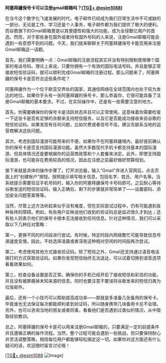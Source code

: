 **阿塞拜疆保号卡可以注册gmail邮箱吗？[[TG💪+ @esim1088](https://t.me/s/esim1088)]**

在当今这个数字化飞速发展的时代，电子邮件已经成为我们日常生活中不可或缺的一部分。无论是工作、学习还是个人事务，电子邮件都为我们提供了极大的便利。而谷歌旗下的Gmail邮箱更是以其便捷性和强大的功能，成为全球数亿用户的首选。然而，对于那些身在国外或者持有国外号码的人来说，注册Gmail邮箱可能会遇到一些意想不到的问题。今天，我们就来聊聊关于阿塞拜疆保号卡能否用来注册Gmail邮箱这一话题。

首先，我们需要明确一点：Gmail邮箱的注册流程其实并没有特别限制使用哪个国家的电话号码。理论上来说，只要你拥有一个有效的国际电话号码，并且能够正常接收短信验证码，就可以顺利完成Gmail邮箱的注册过程。那么问题来了，阿塞拜疆的保号卡是否符合这些条件呢？

阿塞拜疆作为一个位于欧亚交界处的国家，其通信网络在全球范围内也处于较为发达的地位。如果你手头有一张阿塞拜疆的保号卡，那么恭喜你，它很可能具备了注册Gmail邮箱的基本要求。不过，在实际操作中，还是有一些需要注意的地方。

首先，你需要确保你的保号卡是活跃状态并且可以正常使用。这意味着你需要检查一下这张卡是否有足够的余额来支持短信服务，以及它是否能成功接收来自谷歌的短信验证码。如果发现有任何问题，比如欠费或者信号不佳，建议先联系当地的运营商解决这些问题。

其次，考虑到国际漫游可能带来的不便，如果你不在阿塞拜疆境内，最好提前确认你的保号卡是否支持国际漫游功能。虽然大多数现代手机卡都支持基本的国际漫游，但具体情况还是要根据你的运营商政策和个人套餐来决定。此外，即使支持国际漫游，也可能存在费用较高的情况，因此在注册之前最好做好预算规划。

接下来就是具体的操作步骤了。打开浏览器，输入“Gmail”并进入官网后，点击页面上的“创建账户”按钮。按照提示填写相关信息，包括名字、姓氏、用户名等。当系统提示需要验证手机号码时，输入你的阿塞拜疆保号卡号码即可。之后耐心等待谷歌发送的短信验证码，输入正确后，剩下的步骤就非常简单了——设置密码、添加安全问题答案等等。

当然，尽管上述方法听起来似乎没有难度，但在实际尝试过程中，仍有可能遇到各种各样的障碍。例如，有些用户反映说他们收到的验证码总是延迟很久才到达；还有些人则表示他们的保号卡根本无法接收到任何信息。针对这种情况，我们可以采取以下几种应对策略：

第一，更换不同的时间段进行尝试。有时候，特定时段内网络繁忙可能导致信息传递速度变慢。因此，不妨选择凌晨或者深夜这种相对空闲的时间段再次尝试。

第二，考虑使用其他方式接收验证码。除了短信之外，Gmail还支持通过语音电话拨打的方式获取验证码。如果你发现短信始终无法送达，可以试着切换到语音选项看看效果如何。

第三，检查设备设置是否正常。确保你的手机已经开启了接收短信和彩信的功能，并且没有被屏蔽掉未知来源的信息。同时也要注意不要误将谷歌发来的短信归类为垃圾邮件。

最后，还有一个小技巧可以帮助提高成功率——那就是多准备几张备用的保号卡。毕竟谁也无法保证每次都能顺利拿到验证码，所以随身携带几块备用卡总不会错。另外，也可以咨询当地的朋友或者同事，看看他们是否遇到过类似的情况，从中吸取经验教训。

总之，阿塞拜疆的保号卡是可以用来注册Gmail邮箱的，只要满足一定的前提条件并且遵循正确的操作流程。当然，整个过程可能会遇到一些挑战，但只要保持耐心并灵活调整策略，相信每位用户都能够轻松搞定这一切。如果你对这方面还有什么疑问的话，欢迎随时留言讨论哦！

[[TG💪+ @esim1088](https://t.me/s/esim1088) ![Image](https://i.postimg.cc/4NQfJmqS/Snipaste-2025-05-13-00-14-12.png)]